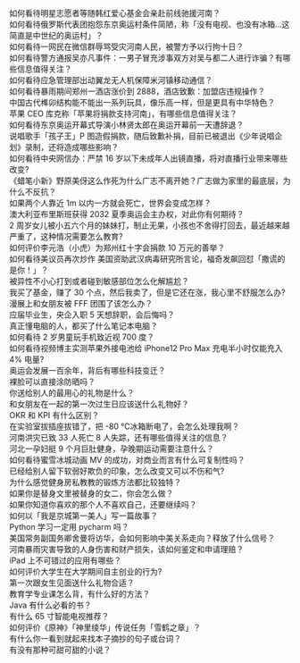 如何看待明星志愿者等随韩红爱心基金会亲赴前线驰援河南？  
如何看待俄罗斯代表团抱怨东京奥运村条件简陋，称「没有电视、也没有冰箱…这简直是中世纪的奥运村」？  
如何看待一网民在微信群辱骂受灾河南人民，被警方予以行拘十日？  
如何看待警方通报吴亦凡事件：一男子冒充涉事双方对吴与都二人进行诈骗？有哪些信息值得关注？  
如何看待应急管理部出动翼龙无人机保障米河镇移动通信？  
如何看待暴雨期间郑州一酒店涨价到 2888，酒店致歉：加盟店违规操作？  
中国古代榫卯结构能不能出一系列玩具，像乐高一样，但是更具有中华特色？  
苹果 CEO 库克称「苹果将捐款支持河南」，有哪些信息值得关注？  
如何看待东京奥运开幕式导演小林贤太郎在奥运开幕前一天遭辞退？  
说唱歌手「孩子王」P 图造假捐款，随后致歉补捐，目前已被退出《少年说唱企划》录制，还将造成哪些影响？  
如何看待中央网信办：严禁 16 岁以下未成年人出镜直播，将对直播行业带来哪些改变?  
《蜡笔小新》野原美伢这么作死为什么广志不离开她？广志做为家里的最底层，为什么不反抗？  
如果两个人靠近 1m 以内一方就会死亡，世界会变成怎样？  
澳大利亚布里斯班获得 2032 夏季奥运会主办权，对此你有何期待？  
2 周岁女儿被小五六个月的妹妹打，制止无果，小孩也不舍得打回去，最近越来越严重了，这种情况需要怎么教育?  
如何评价李元浩（小虎）为郑州红十字会捐款 10 万元的善举？  
如何看待美议员再次炒作 美国资助武汉病毒研究所言论，福奇发飙回怼「撒谎的是你！」？  
被异性不小心打到或者碰到敏感部位怎么化解尴尬？  
我买了基金，赚了 30 个点，然后我卖了，但是它还在涨，我心里不舒服怎么办?  
漫展上和女朋友被 FFF 团围了该怎么办？  
应届毕业生，央企入职 5 天想辞职，会后悔吗？  
真正懂电脑的人，都买了什么笔记本电脑？  
如何看待 2 岁男童玩手机致近视 700 度？  
如何看待视频博主实测苹果外接电池给 iPhone12 Pro Max 充电半小时仅能充入 4% 电量?  
奥运会发展一百余年，背后有哪些科技变迁？  
裸脸可以直接涂防晒吗？  
你送给别人的最用心的礼物是什么？  
和女朋友在一起的第一次过生日应该送什么礼物好？  
OKR 和 KPI 有什么区别？  
在实验室拔插座拔错了，把 -80 ℃冰箱断电了，会怎么处理我啊？  
河南洪灾已致 33 人死亡 8 人失踪，还有哪些值得关注的信息？  
河北一孕妇挺 9 个月巨肚健身，孕晚期运动需要注意什么？  
如何看待蜜雪冰城动画 MV 的成功，对商业而言有什么可复制性吗？  
已经给别人留下软弱好欺负的印象，怎么改变又可以不伤和气?  
为什么感觉健身房私教教的锻炼方法都比较独特？  
如果你是替身文里被替身的女二，你会怎么做？  
如果你知道你喜欢的那个人不喜欢自己，还要继续吗？  
如何以「我是京城第一美人」写一篇故事？  
Python 学习一定用 pycharm 吗？  
美国常务副国务卿舍曼将访华，会如何影响中美关系走向？释放了什么信号？  
河南暴雨灾害导致的人身伤害和财产损失，该如何鉴定和申请理赔？  
iPad 上不可错过的应用有哪些？  
如何评价大学生在大学期间自主创业的行为?  
第一次跟女生见面送什么礼物合适？  
教育学专业课怎么背，有什么好的方法？  
Java 有什么必看的书？  
有什么 65 寸智能电视推荐？  
如何评价《原神》「神里绫华」传说任务「雪鹤之章」？  
有什么你一看到就起来找本子摘抄的句子或台词？  
有没有那种可甜可甜的小说？  
